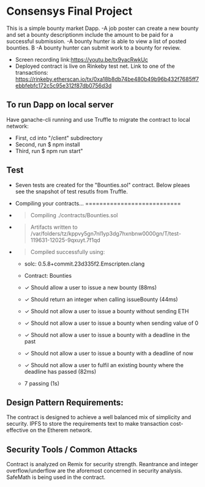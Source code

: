 # Consensys Final Project
This is a simple bounty market Dapp. 
-A job poster can create a new bounty and set a bounty descriptionm include the amount to be paid for a successful submission. 
-A bounty hunter is able to view a list of posted bounties. B
-A bounty hunter can submit work to a bounty for review.

- Screen recording link:https://youtu.be/tx9yacRwkUc 
- Deployed contract is live on Rinkeby test net.  Link to one of the transactions: https://rinkeby.etherscan.io/tx/0xa18b8db74be480b49b96b432f7685ff7ebbfebfc172c5c95e312f87db0756d3d


## To run Dapp on local server 
Have ganache-cli running and use Truffle to migrate the contract to local network: 
- First, cd into "/client" subdirectory
- Second, run $ npm install
- Third, run $ npm run start"


## Test

- Seven tests are created for the "Bounties.sol" contract.  Below pleaes see the snapshot of test resutls from Truffle.

- Compiling your contracts...
===========================
- > Compiling ./contracts/Bounties.sol
- > Artifacts written to /var/folders/tz/kppvy5gn7nl1yp3dg7hxnbnw0000gn/T/test-119631-12025-9qxuyt.7f1qd
- > Compiled successfully using:
   - solc: 0.5.8+commit.23d335f2.Emscripten.clang

  - Contract: Bounties
  - ✓ Should allow a user to issue a new bounty (88ms)
  - ✓ Should return an integer when calling issueBounty (44ms)
  - ✓ Should not allow a user to issue a bounty without sending ETH
  - ✓ Should not allow a user to issue a bounty when sending value of 0
  - ✓ Should not allow a user to issue a bounty with a deadline in the past
  - ✓ Should not allow a user to issue a bounty with a deadline of now
  - ✓ Should not allow a user to fulfil an existing bounty where the deadline has passed (82ms)
  - 7 passing (1s)
  
  
## Design Pattern Requirements:
The contract is designed to achieve a well balanced mix of simplicity and security. 
IPFS to store the requirements text to make transaction cost-effective on the Etherem network. 

## Security Tools / Common Attacks
Contract is analyzed on Remix for security strength.  Reantrance and integer overflow/underflow are the aforemost concerned in security analysis. SafeMath is being used in the contract.


